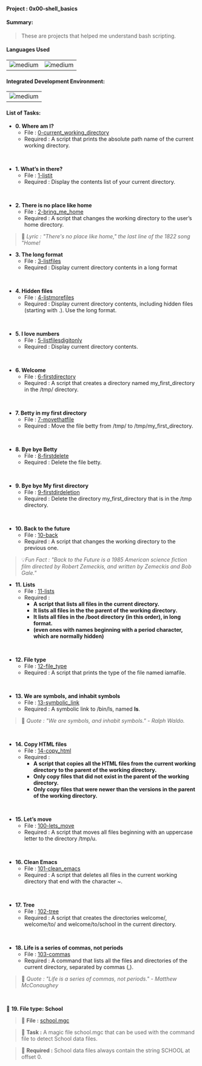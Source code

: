 <h4>Project : 0x00-shell_basics</h4>
<h4>Summary: </h4>

> These are projects that helped me understand bash scripting.

<h4>Languages Used</h4>
<table>
  <tr>
    <td><img alt="medium" src="https://img.shields.io/badge/Shell_Script-121011?style=for-the-badge&logo=gnu-bash&logoColor=white"></td>
    <td><img alt="medium" src="https://img.shields.io/badge/Markdown-000000?style=for-the-badge&logo=markdown&logoColor=white"></td>
  </tr>
</table>

<h4>Integrated Development Environment:</h4>
<table>
  <tr>
<td><img alt="medium" src="https://img.shields.io/badge/Emacs-%237F5AB6.svg?&style=for-the-badge&logo=gnu-emacs&logoColor=white"></td>
  </tr>
</table>
  
  <h4>List of Tasks:</h4>

* **0. Where am I?**
  * File : [0-current_working_directory](./0-current_working_directory)
  * Required : A script that prints the absolute path name of the current working directory.
<br> 
 
* **1. What’s in there?**
  * File : [1-listit](./1-listit)
  * Required : Display the contents list of your current directory.
<br>  
 
* **2. There is no place like home**
  * File : [2-bring_me_home](./2-bring_me_home)
  * Required : A script that changes the working directory to the user’s home directory.

> 🎵 *Lyric : "There's no place like home," the last line of the 1822 song "Home!*
   
* **3. The long format**
  * File : [3-listfiles](./3-listfiles)
  * Required : Display current directory contents in a long format
<br> 
 
* **4. Hidden files**
  * File : [4-listmorefiles](./4-listmorefiles)
  * Required : Display current directory contents, including hidden files (starting with .). Use the long format.
<br>   
   
* **5. I love numbers**
  * File : [5-listfilesdigitonly](./5-listfilesdigitonly)
  * Required : Display current directory contents.
<br> 
 
* **6. Welcome**
  * File : [6-firstdirectory](./6-firstdirectory)
  * Required : A script that creates a directory named my_first_directory in the /tmp/ directory.
<br>   
   
* **7. Betty in my first directory**
  * File : [7-movethatfile](./7-movethatfile)
  * Required : Move the file betty from /tmp/ to /tmp/my_first_directory.
<br> 
 
* **8. Bye bye Betty**
  * File : [8-firstdelete](./8-firstdelete)
  * Required : Delete the file betty.
<br>    
    
* **9. Bye bye My first directory**
  * File : [9-firstdirdeletion](./9-firstdirdeletion)
  * Required : Delete the directory my_first_directory that is in the /tmp directory.
<br> 
 
* **10. Back to the future**
  * File : [10-back](./10-back)
  * Required : A script that changes the working directory to the previous one.

> 💡*Fun Fact : "Back to the Future is a 1985 American science fiction film directed by Robert Zemeckis, and written by Zemeckis and Bob Gale."*
 
* **11. Lists**
  * File : [11-lists](./11-lists)
  * Required : 
    * **A script that lists all files in the current directory.**
    * **It lists all files in the the parent of the working directory.**
    * **It lists all files in the /boot directory (in this order), in long format.**
    * **(even ones with names beginning with a period character, which are normally hidden)** 
<br> 
 
* **12. File type**
  * File : [12-file_type](./12-file_type)
  * Required : A script that prints the type of the file named iamafile.
<br>  
  
* **13. We are symbols, and inhabit symbols**
  * File : [13-symbolic_link](./13-symbolic_link)
  * Required : A symbolic link to /bin/ls, named __ls__.
  
  
> 💬 *Quote : "We are symbols, and inhabit symbols." - Ralph Waldo.*
<br> 
 
* **14. Copy HTML files**
  * File : [14-copy_html](./14-copy_html)
  * Required :
    * **A script that copies all the HTML files from the current working directory to the parent of the working directory.**
    * **Only copy files that did not exist in the parent of the working directory.**
    * **Only copy files that were newer than the versions in the parent of the working directory.**
<br>   
   
* **15. Let’s move**
  * File : [100-lets_move](./100-lets_move)
  * Required : A script that moves all files beginning with an uppercase letter to the directory /tmp/u.
<br> 
 
* **16. Clean Emacs**
  * File : [101-clean_emacs](./101-clean_emacs)
  * Required : A script that deletes all files in the current working directory that end with the character ~.
<br>  
  
* **17. Tree**
  * File : [102-tree](./102-tree)
  * Required : A script that creates the directories welcome/, welcome/to/ and welcome/to/school in the current directory.
<br> 
 
* **18. Life is a series of commas, not periods**
  * File : [103-commas](./103-commas)
  * Required : A command that lists all the files and directories of the current directory, separated by commas (,).
  
> 💬 *Quote : "Life is a series of commas, not periods." - Matthew McConaughey*
<br>  
  
📁 **19. File type: School**

> 💾 **File :** [school.mgc](./school.mgc)

> 📑 **Task :** A magic file school.mgc that can be used with the command file to detect School data files.

> 📝 **Required :** School data files always contain the string SCHOOL at offset 0.
